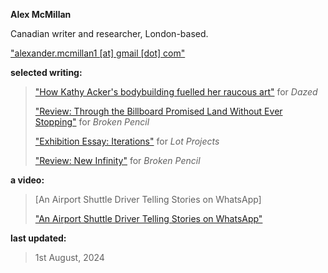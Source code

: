 **Alex McMillan**

Canadian writer and researcher, London-based.

["alexander.mcmillan1 [at] gmail [dot] com"](Mailto:alexander.mcmillan1@gmail.com)




**selected writing:**


> ["How Kathy Acker's bodybuilding fuelled her raucous art"](https://www.dazeddigital.com/beauty/article/60601/1/kathy-acker-bodybuilding-fuelled-her-raucous-art-eileen-myles-poet-writer 'Dazed article') for _Dazed_
> 
> ["Review: Through the Billboard Promised Land Without Ever Stopping"](https://brokenpencil.com/reviews/review-through-the-billboard-promised-land-without-ever-stopping/ 'Broken Pencil review, Through the Billboard Promised Land') for _Broken Pencil_
> 
> ["Exhibition Essay: Iterations"](https://lotprojects.com/ 'Lot Projects exhibition essay') for _Lot Projects_
> 
> ["Review: New Infinity"](https://brokenpencil.com/reviews/review-new-infinity/ 'Broken Pencil Review, New Infinity') for _Broken Pencil_




**a video:**

> [An Airport Shuttle Driver Telling Stories on WhatsApp]
>
> ["An Airport Shuttle Driver Telling Stories on WhatsApp"](https://vimeo.com/724441596)




**last updated:**

> 1st August, 2024
